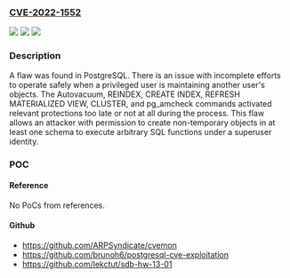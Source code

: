 ### [CVE-2022-1552](https://cve.mitre.org/cgi-bin/cvename.cgi?name=CVE-2022-1552)
![](https://img.shields.io/static/v1?label=Product&message=postgresql&color=blue)
![](https://img.shields.io/static/v1?label=Version&message=n%2Fa&color=blue)
![](https://img.shields.io/static/v1?label=Vulnerability&message=CWE-459-%20Incomplete%20Cleanup%2C%20CWE-89%20-%20Improper%20Neutralization%20of%20Special%20Elements%20used%20in%20an%20SQL%20Command%20('SQL%20Injection').&color=brighgreen)

### Description

A flaw was found in PostgreSQL. There is an issue with incomplete efforts to operate safely when a privileged user is maintaining another user's objects. The Autovacuum, REINDEX, CREATE INDEX, REFRESH MATERIALIZED VIEW, CLUSTER, and pg_amcheck commands activated relevant protections too late or not at all during the process. This flaw allows an attacker with permission to create non-temporary objects in at least one schema to execute arbitrary SQL functions under a superuser identity.

### POC

#### Reference
No PoCs from references.

#### Github
- https://github.com/ARPSyndicate/cvemon
- https://github.com/brunoh6/postgresql-cve-exploitation
- https://github.com/lekctut/sdb-hw-13-01

